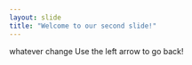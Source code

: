 ```yaml
---
layout: slide
title: "Welcome to our second slide!"
---
```

whatever change
Use the left arrow to go back!
